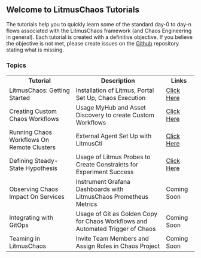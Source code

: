 ## Welcome to LitmusChaos Tutorials

The tutorials help you to quickly learn some of the standard day-0 to day-n flows associated with the LitmusChaos framework (and Chaos Engineering in general).
Each tutorial is created with a definitive objective. If you believe the objective is not met, please create issues on the [Github](https://github.com/litmuschaos/tutorials) 
repository stating what is missing. 


### Topics 

<table style="width:100%">
  <tr>
    <th> Tutorial </th>
    <th> Description </th>
    <th> Links </th>
  </tr>
  <tr>
    <td>LitmusChaos: Getting Started</td>
    <td>Installation of Litmus, Portal Set Up, Chaos Execution</td>
    <td><a href="https://litmuschaos.github.io/tutorials/tutorial-getting-started/index.html#0">Click Here</a></td>
  </tr>
  <tr>
    <td>Creating Custom Chaos Workflows</td>
    <td>Usage MyHub and Asset Discovery to create Custom Workflows</td>
    <td><a href="https://litmuschaos.github.io/tutorials/tutorial-create-custom-workflows/index.html#0">Click Here</a></td>
  </tr>
  <tr>
    <td>Running Chaos Workflows On Remote Clusters</td>
    <td>External Agent Set Up with LitmusCtl</td>
    <td>
      <a href="https://litmuschaos.github.io/tutorials/tutorial-running-chaos-workflow-on-remote-cluster/index.html#0">Click Here</a>
    </td>
  </tr>
  <tr>
    <td>Defining Steady-State Hypothesis</td>
    <td>Usage of Litmus Probes to Create Constraints for Experiment Success</td>
    <td><a href="https://litmuschaos.github.io/tutorials/tutorial-defining-steady-state-hypothesis/index.html#0">Click Here</a></td>
  </tr>
  <tr>
    <td>Observing Chaos Impact On Services</td>
    <td>Instrument Grafana Dashboards with LitmusChaos Prometheus Metrics</td>
    <td>Coming Soon</td>
  </tr>
  <tr>
    <td>Integrating with GitOps</td>
    <td>Usage of Git as Golden Copy for Chaos Workflows and Automated Trigger of Chaos </td>
    <td>Coming Soon</td>
  </tr>
  <tr>
    <td>Teaming in LitmusChaos</td>
    <td>Invite Team Members and Assign Roles in Chaos Project</td>
    <td>Coming Soon</td>
  </tr>
</table>
